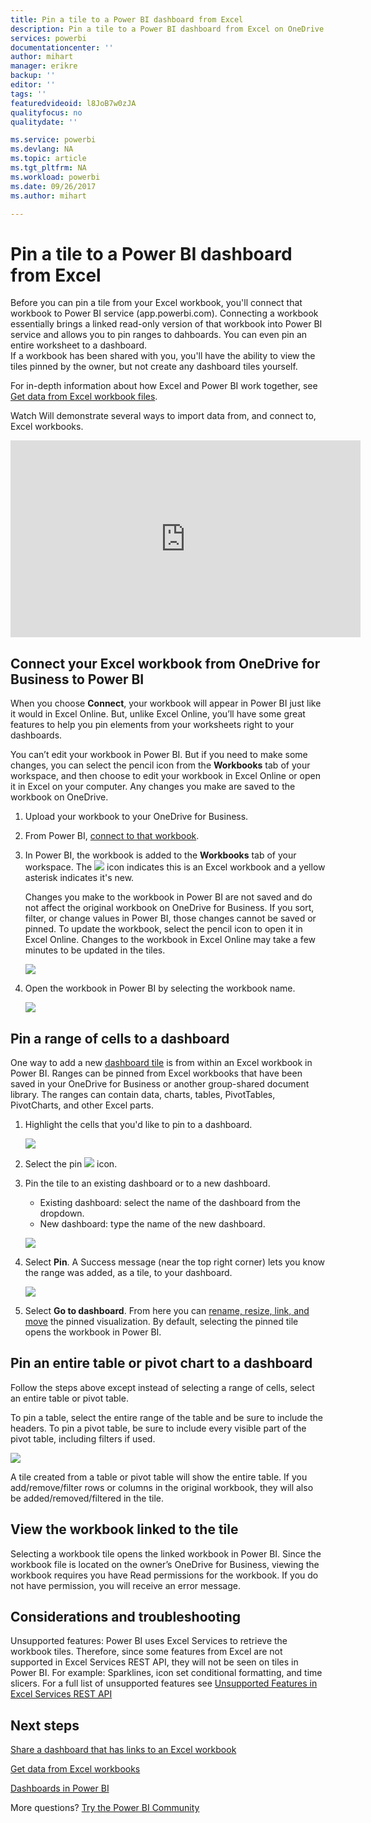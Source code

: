 ```yaml
---
title: Pin a tile to a Power BI dashboard from Excel
description: Pin a tile to a Power BI dashboard from Excel on OneDrive for Business. Pin ranges, charts, tables
services: powerbi
documentationcenter: ''
author: mihart
manager: erikre
backup: ''
editor: ''
tags: ''
featuredvideoid: l8JoB7w0zJA
qualityfocus: no
qualitydate: ''

ms.service: powerbi
ms.devlang: NA
ms.topic: article
ms.tgt_pltfrm: NA
ms.workload: powerbi
ms.date: 09/26/2017
ms.author: mihart

---
```

# Pin a tile to a Power BI dashboard from Excel
Before you can pin a tile from your Excel workbook, you'll connect that workbook to Power BI service (app.powerbi.com). Connecting a workbook essentially brings a linked read-only version of that workbook into Power BI service and allows you to pin ranges to dahboards. You can even pin an entire worksheet to a dashboard.  
If a workbook has been shared with you, you'll have the ability to view the tiles pinned by the owner, but not create any dashboard tiles yourself. 

For in-depth information about how Excel and Power BI work together, see [Get data from Excel workbook files](http://go.microsoft.com/fwlink/?LinkID=521962).

Watch Will demonstrate several ways to import data from, and connect to, Excel workbooks.

<iframe width="560" height="315" src="https://www.youtube.com/embed/l8JoB7w0zJA" frameborder="0" allowfullscreen></iframe>

## Connect your Excel workbook from OneDrive for Business to Power BI
When you choose **Connect**, your workbook will appear in Power BI just like it would in Excel Online. But, unlike Excel Online, you’ll have some great features to help you pin elements from your worksheets right to your dashboards.

You can’t edit your workbook in Power BI. But if you need to make some changes, you can select the pencil icon from the **Workbooks** tab of your workspace, and then choose to edit your workbook in Excel Online or open it in Excel on your computer. Any changes you make are saved to the workbook on OneDrive.

1. Upload your workbook to your OneDrive for Business.
2. From Power BI, [connect to that workbook](service-excel-workbook-files.md).
3. In Power BI, the workbook is added to the **Workbooks** tab of your workspace.  The ![](media/powerbi-service-pin-a-tile-to-a-dashboard-from-excel/PBI_workbookIcon.png) icon indicates this is an Excel workbook and a yellow asterisk indicates it's new.
   
    Changes you make to the workbook in Power BI are not saved and do not affect the original workbook on OneDrive for Business. If you sort, filter, or change values in Power BI, those changes cannot be saved or pinned. To update the workbook, select the pencil icon to open it in Excel Online. Changes to the workbook in Excel Online may take a few minutes to be updated in the tiles.     
   
   ![](media/powerbi-service-pin-a-tile-to-a-dashboard-from-excel/power-bi-workbooks.png)
4. Open the workbook in Power BI by selecting the workbook name.
   
   ![](media/powerbi-service-pin-a-tile-to-a-dashboard-from-excel/power-bi-opened.png)

## Pin a range of cells to a dashboard
One way to add a new [dashboard tile](powerbi-service-dashboard-tiles.md) is from within an Excel workbook in Power BI. Ranges can be pinned from Excel workbooks that have been saved in your OneDrive for Business or another group-shared document library. The ranges can contain data, charts, tables, PivotTables, PivotCharts, and other Excel parts.

1. Highlight the cells that you'd like to pin to a dashboard.
   
    ![](media/powerbi-service-pin-a-tile-to-a-dashboard-from-excel/PBI_selectRange.png)
2. Select the pin ![](media/powerbi-service-pin-a-tile-to-a-dashboard-from-excel/PBI_PinTile_Small.png) icon. 
3. Pin the tile to an existing dashboard or to a new dashboard. 
   
   * Existing dashboard: select the name of the dashboard from the dropdown.
   * New dashboard: type the name of the new dashboard.
   
   ![](media/powerbi-service-pin-a-tile-to-a-dashboard-from-excel/PBI_dashDialog1.png)
4. Select **Pin**. A Success message (near the top right corner) lets you know the range was added, as a tile, to your dashboard. 
   
    ![](media/powerbi-service-pin-a-tile-to-a-dashboard-from-excel/power-bi-go-to-dashboard.png)
5. Select **Go to dashboard**. From here you can [rename, resize, link, and move](powerbi-service-edit-a-tile-in-a-dashboard.md) the pinned visualization. By default, selecting the pinned tile opens the workbook in Power BI.

## Pin an entire table or pivot chart to a dashboard
Follow the steps above except instead of selecting a range of cells, select an entire table or pivot table.

To pin a table, select the entire range of the table and be sure to include the headers.  To pin a pivot table, be sure to include every visible part of the pivot table, including filters if used.

 ![](media/powerbi-service-pin-a-tile-to-a-dashboard-from-excel/PBI_selectTable.png)

A tile created from a table or pivot table will show the entire table.  If you add/remove/filter rows or columns in the original workbook, they will also be added/removed/filtered in the tile.

## View the workbook linked to the tile
Selecting a workbook tile opens the linked workbook in Power BI. Since the workbook file is located on the owner’s OneDrive for Business, viewing the workbook requires you have Read permissions for the workbook. If you do not have permission, you will receive an error message.  

## Considerations and troubleshooting
Unsupported features: Power BI uses Excel Services to retrieve the workbook tiles. Therefore, since some features from Excel are not supported in Excel Services REST API, they will not be seen on tiles in Power BI. For example: Sparklines, icon set conditional formatting, and time slicers. For a full list of unsupported features see [Unsupported Features in Excel Services REST API](http://msdn.microsoft.com/library/office/ff394477.aspx)

## Next steps
[Share a dashboard that has links to an Excel workbook](service-share-dashboard-that-links-to-excel-onedrive.md)

[Get data from Excel workbooks](service-excel-workbook-files.md)

[Dashboards in Power BI](powerbi-service-dashboards.md)

More questions? [Try the Power BI Community](http://community.powerbi.com/)

